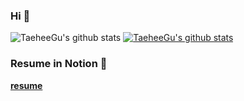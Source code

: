 ### Hi 👋

![TaeheeGu's github stats](https://github-readme-stats.vercel.app/api?username=TaeheeGu&show_icons=true)
[![TaeheeGu's github stats](https://github-readme-stats.vercel.app/api/top-langs/?username=TaeheeGu&show_icons=true&hide_border=true&title_color=004386&icon_color=004386&layout=compact)](https://github.com/TaeheeGu)

### Resume in Notion 📄
[**resume**](https://goodda22.notion.site/Taehee_Gu-19d164759f7940b0ae66e8d12ba393b1)
